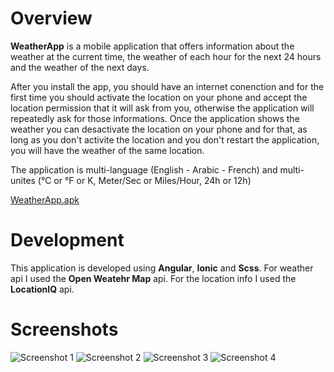 # Overview

**WeatherApp** is a mobile application that offers information about the weather at the current time, the weather of each hour for the next 24 hours and the weather of the next days.

After you install the app, you should have an internet conenction and for the first time you should activate the location on your phone and accept the location permission that it will ask from you, otherwise the application will repeatedly ask for those informations.
Once the application shows the weather you can desactivate the location on your phone and for that, as long as you don't activite the location and you don't restart the application, you will have the weather of the same location.

The application is multi-language (English - Arabic - French) and multi-unites (°C or °F or K, Meter/Sec or Miles/Hour, 24h or 12h)

[WeatherApp.apk](https://github.com/OthLah001/WeatherApp/blob/master/WeatherApp.apk)

# Development

This application is developed using **Angular**, **Ionic** and **Scss**.
For weather api I used the **Open Weatehr Map** api.
For the location info I used the **LocationIQ** api.

# Screenshots
![Screenshot 1](https://lh3.googleusercontent.com/pw/ACtC-3fboh3ToHbZQjupQUCyU-XB4xrk0s_zBvVMKf6WDFb2H7bjv3WhthX2TUCnNYfVnCAM2cluwkKwz79rIneCvvn3hqT_HYpx2z8tHHpZc_XYkG_QR8YETp42jbpdSXtwxqnWzdjPlU6iMyuH6xvV82k5=w434-h939-no) ![Screenshot 2](https://lh3.googleusercontent.com/NjsQL7a6RXmbWJMbP4QCQ4yhd6lctxbNAOXHzIFXyl-v9WtI__E-s3ysPlwXDqzMDPOXxhmem8pYutrK2PROuTKYPr0tWeV71Uz0gcGZ2M1nBSZypHFjhf3IsEQvt_cO9Y1oJI3SEKkUZRolW7mZu6QeEJFq00lUkZNxbYule6o97VcZoLtcggxyIuClPR8DkMg8lsF9DsRnHjz7SH1TKdY1sFuLatr-S7CleIpDpTf1-0j2lmvdFILCpGyqM92BJEVlIqov_uHpg_2IXtkIh-iVpE-8akZT4DE-Usg2LrdZZxTcQkCc6wg9ICDZtk7unUGWhO94OOrMxrrKT_eQw6zw8hgrsiXB7x0Z1T7KEp59ijxj1MG3uewwQnv9CyLIO_5QZi3FxBJyGKTfR9ikJqGsA9xfCYxX5Q89d20ulwP7CN8xbGwuivyPfwnZig9K4L-1kHQe_Itwib7vA5LEUvvo3G59RjyPgP5NLSxN6sMNQ27j_RYPRrrOUmQqfUgl7TcWkA8Pq16g9gSUFcZI27ClNOlQRWARrqB0SZUSwlHcO6q4Tf8V9RlBvTFIB5VzeT1gHLNH1Vsw2hVXdlaZwIO-sPxqEvQ-MxTyt80fr4-4GpYYj6RQjwiiCrZw4Zu1eJObBID6R9GWFKz32KqNC2CEwW92KtUkPRG9y7UmSDLiZw6Jf0MpnvlHtyOR_6H4liWW3laUVty7_EiqsFwo4okf=w434-h939-no?authuser=0) ![Screenshot 3](https://lh3.googleusercontent.com/Cu2DvWxuwXH7w3Fp3HjI4cY7KaUovpuQj0E6sffmpwf3FE-Jb6fm1-rYbHGgsNsATTkLWO44OMD0PSLIB3F-gdP2a_PlpSl1M1L4x5PB-WM2RcvXLfK4zX37meAYCwPDmdtK8DVjDdVe52sF57qZPhphUC2OmPzzDc3I7OF5SA6dn8aolvKzWxDJ5lJkCOSGKUKmVq42iKaVlJ2CQ20vXZFIZhpsDUuVcRMe9v42ytaBbcOLgdRH18y9Zk_sp-KRGcRTjXdSH_hw8w71phBI8snqTezdDRN2cD0B7GQOlq4g_ZUW6zk5-bFQaP1mH40n7Ja9oMZykapxa6f1gryZQK3vUW3QLl2C-8Z4-NAgYPPeFEz_EWSWfbPbSdWUml4d7hazEPORVSS_oY9-REOXfcC042X5vUCKVrmcoNADvQUPvBrNM6Mgf9EsrOKCiiu5_XqSVRwlApvn3eiir957_LCXNVjNOYvH1nQS9THbYavfQwxJ2WperuBkKhpwe1RA8b9CgwaqhX2f27CQtAyYNPkg17Zdp2s4x0_-okD8c0y_w6w_hPa_OpCQ9dwSZSuPFILav-71Im57Sc3nDoCwvx3glF-UHfqp1cCF_n5PCetZ3hCEu8RfOoIW1JUN5lkhB4cGsdSYOxBAmY4jQS47QvXWg4IpTRmcoZ9myAp2GG-QpwmLnEIcTcdUOQ8h4s-2MU9MUIs5P7sqAJqHUAZeDjss=w434-h939-no?authuser=0) ![Screenshot 4](https://lh3.googleusercontent.com/4NSIRBzT0e8tQA8TUWeLVTbFcow3J-YcS_KITv0glwYvWiBYCwpPb2d7cnNrVYa3le7NiuLzAEyQ7AMlHvvNbxgsGfrvnDLps0S13Nu-A4MqYyE8hzLNs19HvAWq53J7HUI4RNdI8MsMeaczbS6InORVXM9I8iJSGFkg8Bt8VN0gx1fP9jJkfNPJ0He7iaG9ZYsmxZlgmj6vF7Qpc66K0UlUQtKbeCxGKrbHJ1qUFUQIPwXL8jwyYkeqFviqjpjTq2vY1W1Kul3uONwo5X3e2prnB4pAKvdVJ-lKWxsbOHODHR5akl7-TIToDlJfxlK_9hkqhu8VkB7QXpI6xYgkdKBH7bm89oX6FmtWJFaQemlsCCgZEN0GoX_TRa_yID_BTIgPvzfktoVsFCD8v5ESyWPcO6Xgu6RFW8IGG0R73LaVfTrb-O5kj2hj96hhbxYZcVCjbTGMnBWtCk7jioA2un95kRfdRM97mGrgw-YHh692HTm5uM_SQ9aAyvG9NGzCVyG_6sXV5dy7MPk9TCg9m5y-AJYXR_gdlm97gUNSH3oZgQcO0qM06Duboa4YsDmc41S4BHzxAUi82Wdg_sFDE9jam3R827IjLBNzGjcmOqVp1zBNf9kZyuE8A7O1yJC3-AYLo2bkqCgyZmhCP5CYZl7PxIqJ_jGZJ4tYXKnhZqYQhtWKS3j7zxDHBtHGqftfJEq2G4y-tPWVTfnWY4dtJ98i=w434-h939-no?authuser=0)